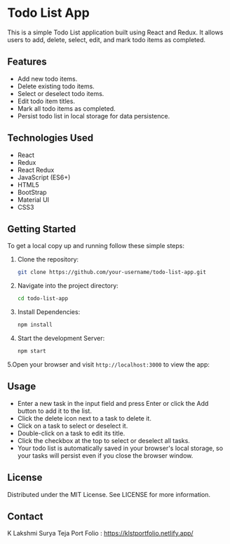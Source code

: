 # Todo List App

This is a simple Todo List application built using React and Redux. It allows users to add, delete, select, edit, and mark todo items as completed.

## Features

- Add new todo items.
- Delete existing todo items.
- Select or deselect todo items.
- Edit todo item titles.
- Mark all todo items as completed.
- Persist todo list in local storage for data persistence.

## Technologies Used

- React
- Redux
- React Redux
- JavaScript (ES6+)
- HTML5
- BootStrap
- Material UI
- CSS3

## Getting Started

To get a local copy up and running follow these simple steps:

1. Clone the repository:

   ```bash
   git clone https://github.com/your-username/todo-list-app.git

2. Navigate into the project directory:

   ```bash
   cd todo-list-app

3. Install Dependencies:

   ```bash
   npm install
   
3. Start the development Server:

   ```bash
   npm start
   
5.Open your browser and visit `http://localhost:3000` to view the app:


## Usage

- Enter a new task in the input field and press Enter or click the Add button to add it to the list.
- Click the delete icon next to a task to delete it.
- Click on a task to select or deselect it.
- Double-click on a task to edit its title.
- Click the checkbox at the top to select or deselect all tasks.
- Your todo list is automatically saved in your browser's local storage, so your tasks will persist even if you close the browser window.

## License
Distributed under the MIT License. See LICENSE for more information.

## Contact
K Lakshmi Surya Teja 
Port Folio : https://klstportfolio.netlify.app/
